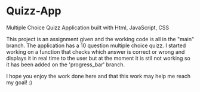 # Quizz-App
Multiple Choice Quizz Application built with Html, JavaScript, CSS

This project is an assignment given and the working code is all in the "main" branch.
The application has a 10 question multiple choice quizz. 
I started working on a function that checks which answer is correct or wrong and displays it in real time to the user but at the moment it is stil not working so it has been added on the 'progress_bar' branch.


I hope you enjoy the work done here and that this work may help me reach my goal! :) 

